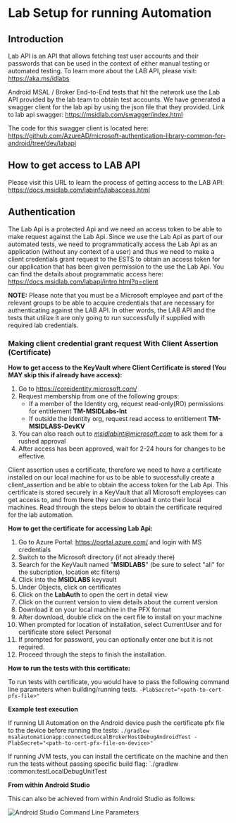 # Lab Setup for running Automation

## Introduction

Lab API is an API that allows fetching test user accounts and their passwords that can be used in the context of either manual testing or automated testing. To learn more about the LAB API, please visit: https://aka.ms/idlabs

Android MSAL / Broker End-to-End tests that hit the network use the Lab API provided by the lab team to obtain test accounts. We have generated a swagger client for the lab api by using the json file that they provided. Link to lab api swagger: https://msidlab.com/swagger/index.html

The code for this swagger client is located here: https://github.com/AzureAD/microsoft-authentication-library-common-for-android/tree/dev/labapi

## How to get access to LAB API

Please visit this URL to learn the process of getting access to the LAB API: https://docs.msidlab.com/labinfo/labaccess.html

## Authentication

The Lab Api is a protected Api and we need an access token to be able to make request against the Lab Api. Since we use the Lab Api as part of our automated tests, we need to programmatically access the Lab Api as an application (without any context of a user) and thus we need to make a client credentials grant request to the ESTS to obtain an access token for our application that has been given permission to the use the Lab Api. You can find the details about programmatic access here: https://docs.msidlab.com/labapi/intro.html?q=client

**NOTE:** Please note that you must be a Microsoft employee and part of the relevant groups to be able to acquire credentials that are necessary for authenticating against the LAB API. In other words, the LAB API and the tests that utilize it are only going to run successfully if supplied with required lab credentials.

### Making client credential grant request With Client Assertion (Certificate)

**How to get access to the KeyVault where Client Certificate is stored (You MAY skip this if already have access):**

1. Go to https://coreidentity.microsoft.com/
2. Request membership from one of the following groups:
   - If a member of the Identity org, request read-only(RO) permissions for entitlement **TM-MSIDLabs-Int**
   - If outside the Identity org, request read access to entitlement **TM-MSIDLABS-DevKV**
3. You can also reach out to *msidlabint@microsoft.com* to ask them for a rushed approval
4. After access has been approved, wait for 2-24 hours for changes to be effective.

Client assertion uses a certificate, therefore we need to have a certificate installed on our local machine for us to be able to successfully create a client_assertion and be able to obtain the access token for the Lab Api. 
This certificate is stored securely in a KeyVault that all Microsoft employees can get access to, and from there they can download it onto their local machines. 
Read through the steps below to obtain the certificate required for the lab automation.

**How to get the certificate for accessing Lab Api:**

1. Go to Azure Portal: https://portal.azure.com/ and login with MS credentials
2. Switch to the Microsoft directory (if not already there)
3. Search for the KeyVault named "**MSIDLABS**" (be sure to select "all" for the subcription, location etc filters)
4. Click into the **MSIDLABS** keyvault
5. Under Objects, click on certificates
6. Click on the **LabAuth** to open the cert in detail view
7. Click on the current version to view details about the current version
8. Download it on your local machine in the PFX format
9. After download, double click on the cert file to install on your machine
10. When prompted for location of installation, select CurrentUser and for certificate store select Personal
11. If prompted for password, you can optionally enter one but it is not required.
12. Proceed through the steps to finish the installation.

**How to run the tests with this certificate:**

To run tests with certificate, you would have to pass the following command line parameters when building/running tests.
`-PlabSecret="<path-to-cert-pfx-file>"`

**Example test execution**

If running UI Automation on the Android device push the certificate pfx file to the device before running the tests:
`./gradlew msalautomationapp:connectedLocalBrokerHostDebugAndroidTest -PlabSecret="<path-to-cert-pfx-file-on-device>"`

If running JVM tests, you can install the certificate on the machine and then run the tests without passing specific build flag:
`./gradlew :common:testLocalDebugUnitTest

**From within Android Studio**

This can also be achieved from within Android Studio as follows:

![Android Studio Command Line Parameters](images/android_studio_cmd_params.png "Android Studio Command Line Parameters")

